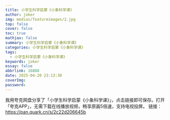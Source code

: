 ```yaml
---
title: 小学生科学启蒙《小象科学课》
author: joker
img: medias/featureimages/2.jpg
top: false
cover: false
toc: true
mathjax: false
summary: 小学生科学启蒙《小象科学课》
categories: 小学生科学启蒙《小象科学课》
tags:
  - 小学生科学启蒙《小象科学课》
keywords: joker
essay: false
abbrlink: 16888
date: 2025-04-20 23:13:30
coverImg:
password:
---
```


我用夸克网盘分享了「小学生科学启蒙《小象科学课》」，点击链接即可保存。打开「夸克APP」，无需下载在线播放视频，畅享原画5倍速，支持电视投屏。
链接：https://pan.quark.cn/s/2c22d206645b
